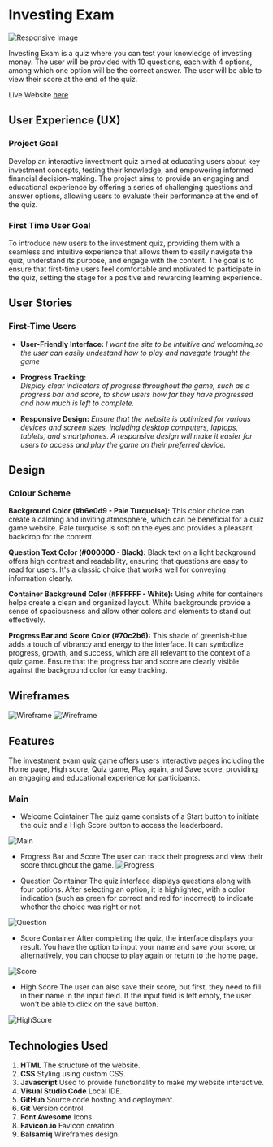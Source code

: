 # Investing Exam

![Responsive Image](assets/images/responsive.png)

Investing Exam is a quiz where you can test your knowledge of investing money. The user will be provided with 10 questions, each with 4 options, among which one option will be the correct answer. The user will be able to view their score at the end of the quiz.

Live Website [here](https://danijuniordev.github.io/investing-challenge/) <br>

## User Experience (UX)
### Project Goal
Develop an interactive investment quiz aimed at educating users about key investment concepts, testing their knowledge, and empowering informed financial decision-making. The project aims to provide an engaging and educational experience by offering a series of challenging questions and answer options, allowing users to evaluate their performance at the end of the quiz.

### First Time User Goal
To introduce new users to the investment quiz, providing them with a seamless and intuitive experience that allows them to easily navigate the quiz, understand its purpose, and engage with the content. The goal is to ensure that first-time users feel comfortable and motivated to participate in the quiz, setting the stage for a positive and rewarding learning experience.

## User Stories
### First-Time Users
- **User-Friendly Interface:** 
*I want the site to be intuitive and welcoming,so the user can easily undestand how to play and navegate trought the game*

- **Progress Tracking:**  
*Display clear indicators of progress throughout the game, such as a progress bar and score, to show users how far they have progressed and how much is left to complete.*

- **Responsive Design:** 
*Ensure that the website is optimized for various devices and screen sizes, including desktop computers, laptops, tablets, and smartphones. A responsive design will make it easier for users to access and play the game on their preferred device.*

## Design
### Colour Scheme
**Background Color (#b6e0d9 - Pale Turquoise):** This color choice can create a calming and inviting atmosphere, which can be beneficial for a quiz game website. Pale turquoise is soft on the eyes and provides a pleasant backdrop for the content.

**Question Text Color (#000000 - Black):** Black text on a light background offers high contrast and readability, ensuring that questions are easy to read for users. It's a classic choice that works well for conveying information clearly.

**Container Background Color (#FFFFFF - White):** Using white for containers helps create a clean and organized layout. White backgrounds provide a sense of spaciousness and allow other colors and elements to stand out effectively.

**Progress Bar and Score Color (#70c2b6):** This shade of greenish-blue adds a touch of vibrancy and energy to the interface. It can symbolize progress, growth, and success, which are all relevant to the context of a quiz game. Ensure that the progress bar and score are clearly visible against the background color for easy tracking.

## Wireframes

![Wireframe](assets/images/wireframemainpage.png) ![Wireframe](assets/images/wireframequestion.png)

## Features
The investment exam quiz game offers users interactive pages including the Home page, High score, Quiz game, Play again, and Save score, providing an engaging and educational experience for participants.

### Main
- Welcome Cointainer 
The quiz game consists of a Start button to initiate the quiz and a High Score button to access the leaderboard.

![Main](assets/images/indexpage.png)

- Progress Bar and Score
The user can track their progress and view their score throughout the game.
![Progress](assets/images/hud.png)

- Question Cointainer
The quiz interface displays questions along with four options. After selecting an option, it is highlighted, with a color indication (such as green for correct and red for incorrect) to indicate whether the choice was right or not.

![Question](assets/images/question.png)

- Score Container
After completing the quiz, the interface displays your result. You have the option to input your name and save your score, or alternatively, you can choose to play again or return to the home page.

![Score](assets/images/scorepage.png)

- High Score
The user can also save their score, but first, they need to fill in their name in the input field. If the input field is left empty, the user won't be able to click on the save button.

![HighScore](assets/images/Highscore.png)

## Technologies Used

 1. **HTML** The structure of the website.
 2. **CSS** Styling using custom CSS.
 3. **Javascript** Used to provide functionality to make my website interactive.
 4. **Visual Studio Code** Local IDE.
 5. **GitHub** Source code hosting and deployment.
 6. **Git** Version control.
 7. **Font Awesome** Icons.
 8. **Favicon.io** Favicon creation.
 9. **Balsamiq** Wireframes design.